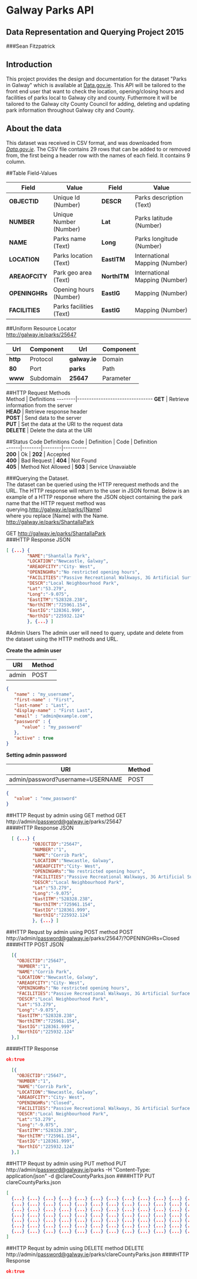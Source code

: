 # Galway Parks API
## Data Representation and Querying Project 2015
###Sean Fitzpatrick

## Introduction    
This project provides the design and documentation for the dataset "Parks in Galway" which is available at [Data.gov.ie](http://data.gov.ie). This API will be tailored to the front end user that want to check the location, opening/closing hours and facilities of parks local to Galway city and county. Futhermore it will be tailored to the Galway city County Council for adding, deleting and updating park information throughout Galway city and County.

## About the data
This dataset was received in CSV format, and was downloaded from [*Data.gov.ie*](https://data.gov.ie/dataset/parks-in-galway-city).
The CSV file contains 29 rows that can be added to or removed from, the first being a header row with the names of each field. It contains 9 column.

##Table Field-Values

Field | Value | Field | Value
------|---------|---------|-----------
**OBJECTID** | Unique Id (Number) | **DESCR** | Parks description (Text)
**NUMBER** | Unique Number (Number) | **Lat** | Parks latitude (Number)
**NAME** | Parks name (Text) | **Long** | Parks longitude (Number)
**LOCATION** | Parks location (Text) | **EastITM** | International Mapping (Number)
**AREAOFCITY** | Park geo area (Text) | **NorthITM** | International Mapping (Number)
**OPENINGHRs** | Opening hours (Number) | **EastIG** | Mapping (Number)
**FACILITIES** | Parks facilities (Text) | **EastIG** | Mapping (Number)

##Uniform Resource Locator     
<http://galway.ie/parks/25647>   

Url | Component | Url | Component
-----------|----------|----------|-----------        
**http** | Protocol | **galway.ie** | Domain     
**80** | Port | **parks** | Path     
**www** | Subdomain | **25647** | Parameter       
  
##HTTP Request Methods  
Method | Definitions
--------|--------------------------------
**GET** | Retrieve information from the server  
**HEAD** | Retrieve response header   
**POST** | Send data to the server       
**PUT** | Set the data at the URI to the request data   
**DELETE** | Delete the data at the URI

##Status Code Definitions
Code | Definition | Code | Definition     
------|--------|--------|----------      
**200** | Ok | **202** | Accepted    
**400** | Bad Request | **404** | Not Found    
**405** | Method Not Allowed | **503** | Service Unavaiable   


###Querying the Dataset.  
The dataset can be queried using the  HTTP rerequest methods and the URL. The HTTP response will return to the user in JSON format. Below is an example of a HTTP response where the JSON object containing the park name that the HTTP request method was querying.<http://galway.ie/parks/[Name]>  
where you replace [Name] with the Name.  
<http://galway.ie/parks/ShantallaPark>   

GET http://galway.ie/parks/ShantallaPark   
###HTTP Response JSON     
```json   
[ {...} {      
        "NAME":"Shantalla Park",   
        "LOCATION":"Newcastle, Galway",   
        "AREAOFCITY":"City- West",   
        "OPENINGHRs":"No restricted opening hours",   
        "FACILITIES":"Passive Recreational Walkways, 3G Artificial Surface Pitch, Multi- Use Games Area(MUGA), Planting areas with flowers, sh",   
        "DESCR":"Local Neighbourhood Park",   
        "Lat":"53.279",   
        "Long":"-9.075",   
        "EastITM":"528328.238",   
        "NorthITM":"725961.154",   
        "EastIG":"128361.999",   
        "NorthIG":"225932.124"   
        }, {...} ]   
  ```
  
#Admin Users
The admin user will need to query, update and delete from the dataset using the HTTP methods and URL. 

**Create the admin user**

URI | Method    
----|-------    
admin | POST    
```json
{
   "name" : "my_username",
   "first-name" : "First",
   "last-name" : "Last",
   "display-name" : "First Last",
   "email" : "admin@example.com",
   "password" : {
      "value" : "my_password"
   },
   "active" : true
}
```
**Setting admin password**

URI | Method    
----|-------    
admin/password?username=USERNAME | POST   
```json
{
   "value" : "new_password"
}
```


##HTTP Requst by admin using GET method 
GET http://admin/password@galway.ie/parks/25647  
####HTTP Response JSON    
```json   
  [ {...} {      
          "OBJECTID":"25647",   
          "NUMBER":"1",   
          "NAME":"Corrib Park",   
          "LOCATION":"Newcastle, Galway",   
          "AREAOFCITY":"City- West",   
          "OPENINGHRs":"No restricted opening hours",   
          "FACILITIES":"Passive Recreational Walkways, 3G Artificial Surface Pitch, Multi- Use Games Area(MUGA), Planting areas with flowers, sh",   
          "DESCR":"Local Neighbourhood Park",   
          "Lat":"53.279",   
          "Long":"-9.075",   
          "EastITM":"528328.238",   
          "NorthITM":"725961.154",   
          "EastIG":"128361.999",   
          "NorthIG":"225932.124"   
          }, {...} ]       
  ```
  
##HTTP Requst by admin using POST method 
POST http://admin/password@galway.ie/parks/25647/?OPENINGHRs=Closed 
####HTTP POST JSON    
```json   
  [{      
    "OBJECTID":"25647",   
    "NUMBER":"1",   
    "NAME":"Corrib Park",   
    "LOCATION":"Newcastle, Galway",   
    "AREAOFCITY":"City- West",   
    "OPENINGHRs":"No restricted opening hours",   
    "FACILITIES":"Passive Recreational Walkways, 3G Artificial Surface Pitch, Multi- Use Games Area(MUGA), Planting areas with flowers, sh",   
    "DESCR":"Local Neighbourhood Park",   
    "Lat":"53.279",   
    "Long":"-9.075",   
    "EastITM":"528328.238",   
    "NorthITM":"725961.154",   
    "EastIG":"128361.999",   
    "NorthIG":"225932.124"   
  },]       
  ```
####HTTP Response  
```json
ok:true
```
```json   
  [{      
    "OBJECTID":"25647",   
    "NUMBER":"1",   
    "NAME":"Corrib Park",   
    "LOCATION":"Newcastle, Galway",   
    "AREAOFCITY":"City- West",   
    "OPENINGHRs":"Closed",   
    "FACILITIES":"Passive Recreational Walkways, 3G Artificial Surface Pitch, Multi- Use Games Area(MUGA), Planting areas with flowers, sh",   
    "DESCR":"Local Neighbourhood Park",   
    "Lat":"53.279",   
    "Long":"-9.075",   
    "EastITM":"528328.238",   
    "NorthITM":"725961.154",   
    "EastIG":"128361.999",   
    "NorthIG":"225932.124"   
  },]       
  ```
  
##HTTP Requst by admin using PUT method 
PUT http://admin/password@galway.ie/parks -H "Content-Type: application/json" -d @clareCountyParks.json 
####HTTP PUT clareCountyParks.json
```json   
[ 
  {...} {...} {...} {...} {...} {...} {...} {...} {...} {...} {...} {...} {...} {...} {...} {...} {...} {...} {...}
  {...} {...} {...} {...} {...} {...} {...} {...} {...} {...} {...} {...} {...} {...} {...} {...} {...} {...} {...}
  {...} {...} {...} {...} {...} {...} {...} {...} {...} {...} {...} {...} {...} {...} {...} {...} {...} {...} {...}
  {...} {...} {...} {...} {...} {...} {...} {...} {...} {...} {...} {...} {...} {...} {...} {...} {...} {...} {...}
  {...} {...} {...} {...} {...} {...} {...} {...} {...} {...} {...} {...} {...} {...} {...} {...} {...} {...} {...}
  {...} {...} {...} {...} {...} {...} {...} {...} {...} {...} {...} {...} {...} {...} {...} {...} {...} {...} {...}
  {...} {...} {...} {...} {...} {...} {...} {...} {...} {...} {...} {...} {...} {...} {...} {...} {...} {...} {...}
]       
  ```
  
##HTTP Requst by admin using DELETE method 
DELETE http://admin/password@galway.ie/parks/clareCountyParks.json 
####HTTP Response
```json   
ok:true      
  ```
